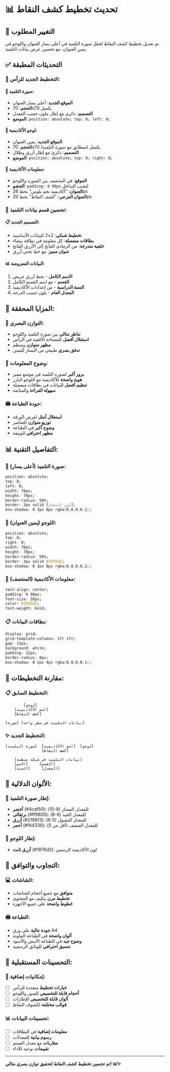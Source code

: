 # 📊 تحديث تخطيط كشف النقاط

## 🎯 التغيير المطلوب
تم تعديل تخطيط كشف النقاط لجعل صورة التلميذ في أعلى يسار العنوان واللوجو في يمين العنوان، مع تحسين عرض بيانات التلميذ.

## ✅ التحديثات المطبقة

### 📐 **التخطيط الجديد للرأس:**

#### 👤 **صورة التلميذ:**
- **الموقع الجديد**: أعلى يسار العنوان
- **الحجم**: 70x70 بكسل
- **التصميم**: دائري مع إطار ملون حسب المعدل
- **الموضع**: `position: absolute; top: 0; left: 0;`

#### 🏢 **لوجو الأكاديمية:**
- **الموقع الجديد**: يمين العنوان
- **الحجم**: 70x70 بكسل (متطابق مع صورة التلميذ)
- **التصميم**: دائري مع إطار أزرق وظلال
- **الموضع**: `position: absolute; top: 0; right: 0;`

#### 🏫 **معلومات الأكاديمية:**
- **الموقع**: في المنتصف بين الصورة واللوجو
- **الحشو**: `padding: 0 90px` لتجنب التداخل
- **العنوان**: "أكاديمية نجم بلوس" بخط 26px
- **العنوان الفرعي**: "كشف النقاط" بخط 20px

### 🎨 **تحسين قسم بيانات التلميذ:**

#### 📋 **التصميم الجديد:**
- **تخطيط شبكي**: 2×2 للبيانات الأساسية
- **بطاقات منفصلة**: كل معلومة في بطاقة بيضاء
- **خلفية متدرجة**: من الرمادي الفاتح إلى الأزرق الفاتح
- **عنوان مميز**: مع خط تحتي أزرق

#### 📊 **البيانات المعروضة:**
1. **الاسم الكامل** - بخط أزرق عريض
2. **القسم** - مع اسم القسم الكامل
3. **السنة الدراسية** - من إعدادات الأكاديمية
4. **المعدل العام** - بلون حسب الدرجة

## 🎨 **المزايا المحققة:**

### 👀 **التوازن البصري:**
- **تناظر مثالي** بين صورة التلميذ واللوجو
- **استغلال أفضل** للمساحة الأفقية في الرأس
- **مظهر متوازن** ومنظم
- **تدفق بصري** طبيعي من اليسار لليمين

### 📄 **وضوح المعلومات:**
- **بروز أكبر** لصورة التلميذ في موضع مميز
- **هوية واضحة** للأكاديمية مع اللوجو البارز
- **تنظيم أفضل** للبيانات في بطاقات منفصلة
- **سهولة القراءة** والمتابعة

### 🖨️ **جودة الطباعة:**
- **استغلال أمثل** لعرض الورقة
- **توزيع متوازن** للعناصر
- **وضوح أكبر** في الطباعة
- **مظهر احترافي** للوثيقة

## 📊 **التفاصيل التقنية:**

### 👤 **صورة التلميذ (أعلى يسار):**
```css
position: absolute;
top: 0;
left: 0;
width: 70px;
height: 70px;
border-radius: 50%;
border: 3px solid [لون المعدل];
box-shadow: 0 3px 8px rgba(0,0,0,0.2);
```

### 🏢 **اللوجو (يمين العنوان):**
```css
position: absolute;
top: 0;
right: 0;
width: 70px;
height: 70px;
border-radius: 50%;
border: 3px solid #1976d2;
box-shadow: 0 3px 8px rgba(0,0,0,0.2);
```

### 🏫 **معلومات الأكاديمية (المنتصف):**
```css
text-align: center;
padding: 0 90px;
font-size: 26px;
color: #1976d2;
font-weight: bold;
```

### 📋 **بطاقات البيانات:**
```css
display: grid;
grid-template-columns: 1fr 1fr;
gap: 15px;
background: white;
padding: 12px;
border-radius: 8px;
box-shadow: 0 2px 4px rgba(0,0,0,0.1);
```

## 🔄 **مقارنة التخطيطات:**

### 📋 **التخطيط السابق:**
```
        [لوجو]
    [اسم الأكاديمية]
    [كشف النقاط]

[صورة] [بيانات التلميذ في سطر واحد]
```

### ✨ **التخطيط الجديد:**
```
[صورة التلميذ]  [اسم الأكاديمية]  [لوجو]
                [كشف النقاط]

    [بيانات التلميذ في شبكة منظمة]
    [الاسم]     [القسم]
    [السنة]     [المعدل]
```

## 🎯 **الألوان الدلالية:**

### 🎨 **إطار صورة التلميذ:**
- **أخضر** (#4caf50): للمعدل الممتاز (8-10)
- **برتقالي** (#ff9800): للمعدل الجيد (6-8)
- **أزرق** (#2196f3): للمعدل المقبول (5-6)
- **أحمر** (#f44336): للمعدل الضعيف (أقل من 5)

### 🏢 **إطار اللوجو:**
- **أزرق ثابت** (#1976d2): لون الأكاديمية الرسمي

## 📱 **التجاوب والتوافق:**

### 💻 **الشاشات:**
- **متوافق** مع جميع أحجام الشاشات
- **تخطيط مرن** يتكيف مع المحتوى
- **خطوط واضحة** على جميع الأجهزة

### 🖨️ **الطباعة:**
- **جودة عالية** على ورق A4
- **ألوان واضحة** في الطباعة الملونة
- **وضوح جيد** في الطباعة الأبيض والأسود
- **تنسيق احترافي** للوثائق الرسمية

## 🚀 **التحسينات المستقبلية:**

### 🎨 **إمكانيات إضافية:**
- [ ] **خيارات تخطيط** متعددة للرأس
- [ ] **أحجام قابلة للتخصيص** للصور واللوجو
- [ ] **ألوان قابلة للتخصيص** للإطارات
- [ ] **قوالب مختلفة** لكشوف النقاط

### 📊 **تحسينات البيانات:**
- [ ] **معلومات إضافية** في البطاقات
- [ ] **رسوم بيانية** للمعدلات
- [ ] **مقارنات** مع معدل القسم
- [ ] **تقييمات** نوعية للأداء

---

**تم تحسين تخطيط كشف النقاط لتحقيق توازن بصري مثالي! 📊✨**
